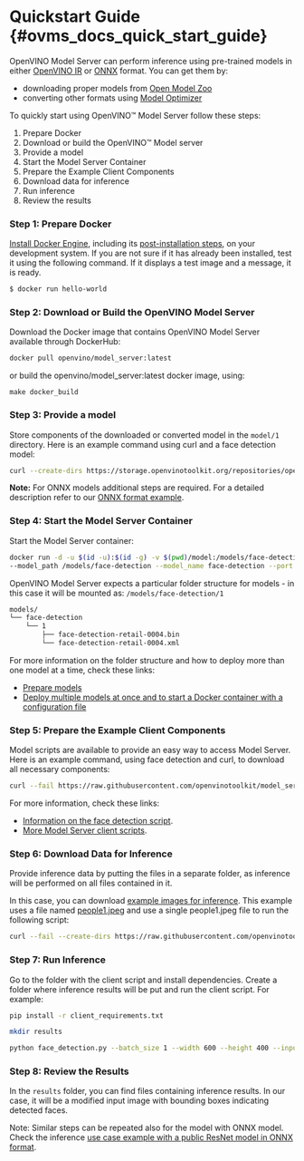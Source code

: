 # Quickstart Guide {#ovms_docs_quick_start_guide}

OpenVINO Model Server can perform inference using pre-trained models in either [OpenVINO IR](https://docs.openvino.ai/2022.1/openvino_docs_MO_DG_IR_and_opsets.html#doxid-openvino-docs-m-o-d-g-i-r-and-opsets) 
or [ONNX](https://onnx.ai/) format. You can get them by:

- downloading proper models from [Open Model Zoo](https://download.01.org/opencv/2021/openvinotoolkit/2021.1/open_model_zoo/models_bin/)
- converting other formats using [Model Optimizer](https://docs.openvino.ai/2022.1/openvino_docs_MO_DG_Deep_Learning_Model_Optimizer_DevGuide.html)

To quickly start using OpenVINO™ Model Server follow these steps:
1. Prepare Docker
2. Download or build the OpenVINO™ Model server
3. Provide a model
4. Start the Model Server Container
5. Prepare the Example Client Components
6. Download data for inference
7. Run inference
8. Review the results


### Step 1: Prepare Docker

[Install Docker Engine](https://docs.docker.com/engine/install/), including its [post-installation steps](https://docs.docker.com/engine/install/linux-postinstall/), on your development system. 
If you are not sure if it has already been installed, test it using the following command. If it displays a test image and a message, it is ready.

``` bash
$ docker run hello-world
``` 

### Step 2: Download or Build the OpenVINO Model Server

Download the Docker image that contains OpenVINO Model Server available through DockerHub:

```bash
docker pull openvino/model_server:latest
```

or build the openvino/model_server:latest docker image, using:

```
make docker_build
```

### Step 3: Provide a model

Store components of the downloaded or converted model in the `model/1` directory. Here is an example command using curl and a face detection model:

```bash
curl --create-dirs https://storage.openvinotoolkit.org/repositories/open_model_zoo/2022.1/models_bin/2/face-detection-retail-0004/FP32/face-detection-retail-0004.xml https://storage.openvinotoolkit.org/repositories/open_model_zoo/2022.1/models_bin/2/face-detection-retail-0004/FP32/face-detection-retail-0004.bin -o model/1/face-detection-retail-0004.xml -o model/1/face-detection-retail-0004.bin
```

**Note:** For ONNX models additional steps are required. For a detailed description refer to our [ONNX format example](../demos/using_onnx_model/python/README.md).


### Step 4: Start the Model Server Container

Start the Model Server container:

```bash
docker run -d -u $(id -u):$(id -g) -v $(pwd)/model:/models/face-detection -p 9000:9000 openvino/model_server:latest \
--model_path /models/face-detection --model_name face-detection --port 9000 --plugin_config '{"CPU_THROUGHPUT_STREAMS": "1"}' --shape auto
```

OpenVINO Model Server expects a particular folder structure  for models -  in this case it will be mounted as: 
`/models/face-detection/1`

```bash
models/
└── face-detection
    └── 1
        ├── face-detection-retail-0004.bin
        └── face-detection-retail-0004.xml
``` 

For more information on the folder structure and how to deploy more than one model at a time, check these links:
- [Prepare models](models_repository.md)
- [Deploy multiple models at once and to start a Docker container with a configuration file](multiple_models_mode.md)


### Step 5: Prepare the Example Client Components

Model scripts are available to provide an easy way to access Model Server. Here is an example command, using face detection and curl, to download all necessary components:

```bash
curl --fail https://raw.githubusercontent.com/openvinotoolkit/model_server/releases/2022/1/demos/common/python/client_utils.py -o client_utils.py https://raw.githubusercontent.com/openvinotoolkit/model_server/releases/2022/1/demos/face_detection/python/face_detection.py -o face_detection.py https://raw.githubusercontent.com/openvinotoolkit/model_server/releases/2022/1/demos/common/python/requirements.txt -o client_requirements.txt
```

For more information, check these links:

- [Information on the face detection script](../demos/face_detection/python/README.md). 
- [More Model Server client scripts](../demos/README.md).

### Step 6: Download Data for Inference

Provide inference data by putting the files in a separate folder, as inference will be performed on all files contained in it.

In this case, you can download [example images for inference](https://github.com/openvinotoolkit/model_server/tree/releases/2022/1/demos/common/static/images/people). This example uses a file named [people1.jpeg](https://github.com/openvinotoolkit/model_server/tree/releases/2022/1/demos/common/static/images/people/people1.jpeg) 
and use a single people1.jpeg file to run the following script:

```bash
curl --fail --create-dirs https://raw.githubusercontent.com/openvinotoolkit/model_server/releases/2022/1/demos/common/static/images/people/people1.jpeg -o images/people1.jpeg
```

### Step 7: Run Inference

Go to the folder with the client script and install dependencies. Create a folder where inference results will be put and run the client script. For example:

```bash
pip install -r client_requirements.txt

mkdir results

python face_detection.py --batch_size 1 --width 600 --height 400 --input_images_dir images --output_dir results --grpc_port 9000
```

### Step 8: Review the Results

In the `results` folder, you can find files containing inference results. 
In our case, it will be a modified input image with bounding boxes indicating detected faces.

Note: Similar steps can be repeated also for the model with ONNX model. Check the inference [use case example with a public ResNet model in ONNX format](../demos/using_onnx_model/python/README.md). 

